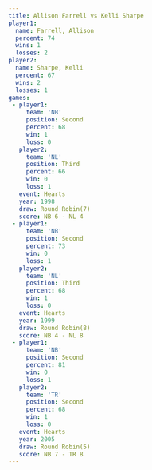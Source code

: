 ```yaml
---
title: Allison Farrell vs Kelli Sharpe
player1:                
  name: Farrell, Allison
  percent: 74           
  wins: 1               
  losses: 2             
player2:                
  name: Sharpe, Kelli   
  percent: 67           
  wins: 2               
  losses: 1             
games:
 - player1:          
     team: 'NB'      
     position: Second
     percent: 68     
     win: 1          
     loss: 0         
   player2:         
     team: 'NL'     
     position: Third
     percent: 66    
     win: 0         
     loss: 1        
   event: Hearts       
   year: 1998          
   draw: Round Robin(7)
   score: NB 6 - NL 4  
 - player1:          
     team: 'NB'      
     position: Second
     percent: 73     
     win: 0          
     loss: 1         
   player2:         
     team: 'NL'     
     position: Third
     percent: 68    
     win: 1         
     loss: 0        
   event: Hearts       
   year: 1999          
   draw: Round Robin(8)
   score: NB 4 - NL 8  
 - player1:          
     team: 'NB'      
     position: Second
     percent: 81     
     win: 0          
     loss: 1         
   player2:          
     team: 'TR'      
     position: Second
     percent: 68     
     win: 1          
     loss: 0         
   event: Hearts       
   year: 2005          
   draw: Round Robin(5)
   score: NB 7 - TR 8  
---
```

